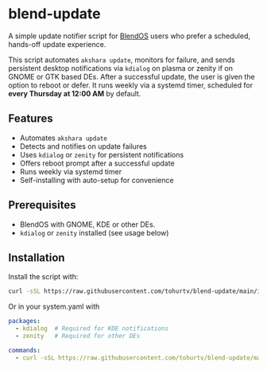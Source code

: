 # blend-update

A simple update notifier script for [BlendOS](https://blendos.co/) users who prefer a scheduled, hands-off update experience.

This script automates `akshara update`, monitors for failure, and sends persistent desktop notifications via `kdialog` on plasma or zenity if on GNOME or GTK based DEs. After a successful update, the user is given the option to reboot or defer. It runs weekly via a systemd timer, scheduled for **every Thursday at 12:00 AM** by default.

## Features

- Automates `akshara update`
- Detects and notifies on update failures
- Uses `kdialog` or `zenity` for persistent notifications
- Offers reboot prompt after a successful update
- Runs weekly via systemd timer
- Self-installing with auto-setup for convenience

## Prerequisites

- BlendOS with GNOME, KDE or other DEs.
- `kdialog` or `zenity` installed (see usage below)

## Installation

Install the script with:

```bash
curl -sSL https://raw.githubusercontent.com/tohurtv/blend-update/main/install.sh | bash
```
Or in your system.yaml with

```yaml
packages:
  - kdialog  # Required for KDE notifications
  - zenity   # Required for other DEs

commands:
  - curl -sSL https://raw.githubusercontent.com/tohurtv/blend-update/main/install.sh | bash
```
